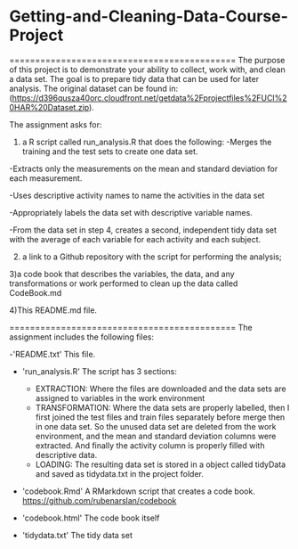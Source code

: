 # Getting-and-Cleaning-Data-Course-Project
============================================
The purpose of this project is to demonstrate your ability to collect, work with, and clean a data set. The goal is to prepare tidy data that can be used for later analysis.
The original dataset can be found in: (https://d396qusza40orc.cloudfront.net/getdata%2Fprojectfiles%2FUCI%20HAR%20Dataset.zip).

The assignment asks for:

1) a R script called run_analysis.R that does the following:
  -Merges the training and the test sets to create one data set.

  -Extracts only the measurements on the mean and standard deviation for each measurement. 

  -Uses descriptive activity names to name the activities in the data set

  -Appropriately labels the data set with descriptive variable names. 

  -From the data set in step 4, creates a second, independent tidy data set with the average of each variable for each     activity and each subject.
  
2) a link to a Github repository with the script for performing the analysis;

3)a code book that describes the variables, the data, and any transformations or work  performed to clean up the data called CodeBook.md

4)This README.md file.

============================================
The assignment includes the following files:

-'README.txt'
  This file.

- 'run_analysis.R'
    The script has 3 sections:
     - EXTRACTION: Where the files are downloaded and the data sets are assigned to variables in the work environment
     - TRANSFORMATION: Where the data sets are properly labelled, then I first joined the test files and train files         separately before merge then in one data set. So the unused data set are deleted from the work environment, and        the mean and standard deviation columns were extracted. And finally the activity column is properly filled with        descriptive data.
     - LOADING: The resulting data set is stored in a object called tidyData and saved as tidydata.txt in the               project folder.
    
- 'codebook.Rmd'
    A RMarkdown script that creates a code book.
    https://github.com/rubenarslan/codebook
    
- 'codebook.html'
  The code book itself
  
- 'tidydata.txt'
  The tidy data set 